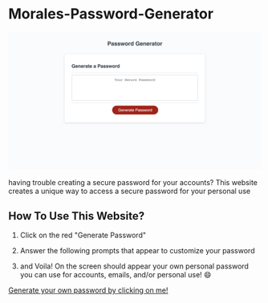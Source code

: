 # Morales-Password-Generator
![password genorator display image][screenshot]

[screenshot]: ./assets/images/Screen%20Shot%202022-07-09%20at%207.00.26%20PM.png "screenshot of website"

having trouble creating a secure password for your accounts? This website creates a unique way to access a secure password for your personal use

## How To Use This Website?

1. Click on the red "Generate Password"

2. Answer the following prompts that appear to customize your password

3. and Voila! On the screen should appear your own personal password you can use for accounts, emails, and/or personal use! 😄

[Generate your own password by clicking on me!](https://lorena-rm.github.io/Morales-Password-Generator/ "Lorena's Password Generator")
